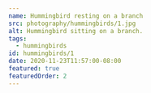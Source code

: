 ```yaml
---
name: Hummingbird resting on a branch
src: photography/hummingbirds/1.jpg
alt: Hummingbird sitting on a branch.
tags: 
  - hummingbirds
id: hummingbirds/1
date: 2020-11-23T11:57:00-08:00
featured: true
featuredOrder: 2
---
```

